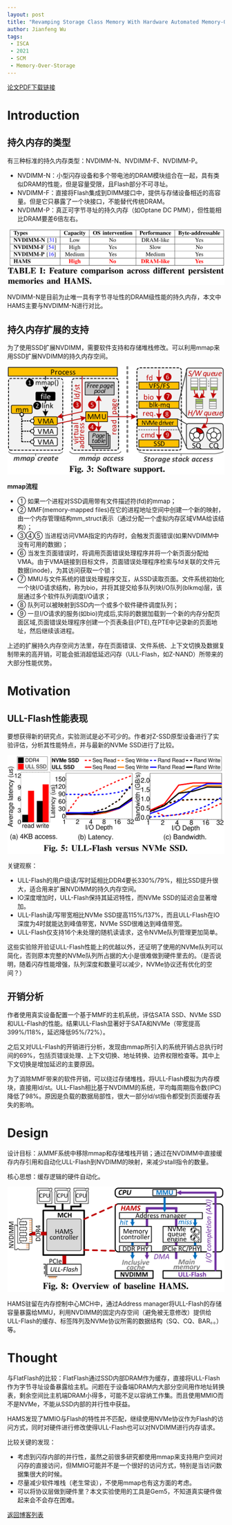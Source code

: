 ```yaml
---
layout: post
title: "Revamping Storage Class Memory With Hardware Automated Memory-Over-Storage Solution"
author: Jianfeng Wu
tags:
 - ISCA
 - 2021
 - SCM
 - Memory-Over-Storage
---
```


[论文PDF下载链接](https://arxiv.org/pdf/2106.14241.pdf)

# Introduction

## 持久内存的类型

有三种标准的持久内存类型：NVDIMM-N、NVDIMM-F、NVDIMM-P。

- NVDIMM-N：小型闪存设备和多个带电池的DRAM模块组合在一起，具有类似DRAM的性能，但是容量受限，且Flash部分不可寻址。
- NVDIMM-F：直接将Flash集成到DIMM接口中，提供与存储设备相近的高容量。但是它只暴露了一个块接口，不能替代传统DRAM。
- NVDIMM-P：真正可字节寻址的持久内存（如Optane DC PMM），但性能相比DRAM要差6倍左右。

![](/images/2021-11-23-HAMS/feature_comparison.png)

NVDIMM-N是目前为止唯一具有字节寻址性的DRAM级性能的持久内存，本文中HAMS主要与NVDIMM-N进行对比。

## 持久内存扩展的支持

为了使用SSD扩展NVDIMM，需要软件支持和存储堆栈修改。可以利用mmap来用SSD扩展NVDIMM的持久内存空间。

![](/images/2021-11-23-HAMS/software_support.png)

**mmap流程**
- ① 如果一个进程对SSD调用带有文件描述符(fd)的mmap；
- ② MMF(memory-mapped files)在它的进程地址空间中创建一个新的映射，由一个内存管理结构mm_struct表示（通过分配一个虚拟内存区域VMA给该结构）；
- ③④⑤ 当进程访问VMA指定的内存时，会触发页面错误(如果NVDIMM中没有可用的数据)；
- ⑥ 当发生页面错误时，将调用页面错误处理程序并将一个新页面分配给VMA。由于VMA链接到目标文件，页面错误处理程序检索与fd关联的文件元数据(inode)，为其访问获取一个锁；
- ⑦ MMU与文件系统的错误处理程序交互，从SSD读取页面。文件系统初始化一个块I/O请求结构，称为bio，并将其提交给多队列块I/O队列(blkmq)层，该层通过多个软件队列调度I/O请求；
- ⑧ 队列可以被映射到SSD内一个或多个软件硬件调度队列；
- ⑨ 一旦I/O请求的服务(如bio)完成后,实际的数据加载到一个新的内存分配页面区域,页面错误处理程序创建一个页表条目(PTE),在PTE中记录新的页面地址，然后继续该进程。

上述的扩展持久内存空间方法里，存在页面错误、文件系统、上下文切换及数据复制带来的高开销，可能会抵消超低延迟闪存（ULL-Flash，如Z-NAND）所带来的大部分性能优势。

# Motivation

## ULL-Flash性能表现

要想获得新的研究点，实验测试是必不可少的。作者对Z-SSD原型设备进行了实验评估，分析其性能特点，并与最新的NVMe SSD进行了比较。

![](/images/2021-11-23-HAMS/ULL_vs_NVMe.png)

关键观察：
- ULL-Flash的用户级读/写时延相比DDR4要长330%/79%，相比SSD提升很大，适合用来扩展NVDIMM的持久内存空间。
- IO深度增加时，ULL-Flash保持其延迟特性，而NVMe SSD的延迟会显著增加。
- ULL-Flash读/写带宽相比NVMe SSD提高115%/137%，而且ULL-Flash在IO深度为4时就能达到峰值带宽，NVMe SSD很难达到峰值带宽。
- ULL-Flash仅支持16个未处理的随机读请求，这令NVMe队列管理更加简单。

这些实验除开验证ULL-Flash性能上的优越以外，还证明了使用的NVMe队列可以简化，否则原本完整的NVMe队列所占据的大小是很难做到硬件里去的。（是否说明，随着闪存性能增强，队列深度和数量可以减少，NVMe协议还有优化的空间？）

## 开销分析

作者使用真实设备配置一个基于MMF的主机系统，评估SATA SSD、NVMe SSD和ULL-Flash的性能。结果ULL-Flash显著好于SATA和NVMe（带宽提高399%/118%，延迟降低95%/72%）。

之后又对ULL-Flash的开销进行分析，发现由mmap所引入的系统开销占总执行时间的69%，包括页错误处理、上下文切换、地址转换、边界权限检查等。其中上下文切换是增加延迟的主要原因。

为了消除MMF带来的软件开销，可以绕过存储堆栈，将ULL-Flash模拟为内存模块，直接用ld/st。ULL-Flash相比基于NVDIMM的系统，平均每周期指令数(IPC)降低了98%。原因是负载的数据局部性，很大一部分ld/st指令都受到页面缓存丢失的影响。

# Design

设计目标：从MMF系统中移除mmap和存储堆栈开销；通过在NVDIMM中直接缓存内存引用和自动化ULL-Flash到NVDIMM的映射，来减少stall指令的数量。

核心思想：缓存逻辑的硬件自动化。

![](/images/2021-11-23-HAMS/HAMS_overview.png)

HAMS驻留在内存控制中心MCH中，通过Address manager将ULL-Flash的存储容量暴露给MMU，利用NVDIMM的固定内存空间（避免被无意修改）提供给ULL-Flash的缓存、标签阵列及NVMe协议所需的数据结构（SQ、CQ、BAR。。）等。

# Thought

与FlatFlash的比较：FlatFlash通过SSD内部DRAM作为缓存，直接将ULL-Flash作为字节寻址设备暴露给主机。问题在于设备端DRAM内大部分空间用作地址转换表，剩余空间比主机端DRAM小得多，可能不足以容纳工作集。而且使用MMIO而不是NVMe，不能从SSD内部的并行性中获益。

HAMS发现了MMIO与Flash的特性并不匹配，继续使用NVMe协议作为Flash的访问方式，同时对硬件进行修改使得ULL-Flash也可以对NVDIMM进行内存请求。

比较关键的发现：
- 考虑到闪存内部的并行性，虽然之前很多研究都使用mmap来支持用户空间对闪存的直接访问，但MMIO可能并不是一个很好的访问方式，特别是当访问数据集很大的时候。
- 尽量减少软件堆栈（老生常谈），不使用mmap也有这方面的考虑。
- 可以将协议层做到硬件里？本文实验使用的工具是Gem5，不知道真实硬件做起来会不会存在困难。

[返回博客列表](https://haslab.org/blog/)